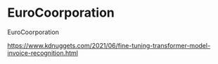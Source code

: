 # EuroCoorporation
EuroCoorporation

https://www.kdnuggets.com/2021/06/fine-tuning-transformer-model-invoice-recognition.html

